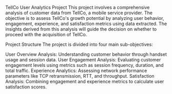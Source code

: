 TellCo User Analytics Project This project involves a comprehensive analysis of customer data from TellCo, a mobile service provider.
The objective is to assess TellCo's growth potential by analyzing user behavior, engagement, experience, and satisfaction metrics using data extracted.
The insights derived from this analysis will guide the decision on whether to proceed with the acquisition of TellCo.

Project Structure
The project is divided into four main sub-objectives:

User Overview Analysis: Understanding customer behavior through handset usage and session data.
User Engagement Analysis: Evaluating customer engagement levels using metrics such as session frequency, duration, and total traffic.
Experience Analytics: Assessing network performance parameters like TCP retransmission, RTT, and throughput.
Satisfaction Analysis: Combining engagement and experience metrics to calculate user satisfaction scores.
